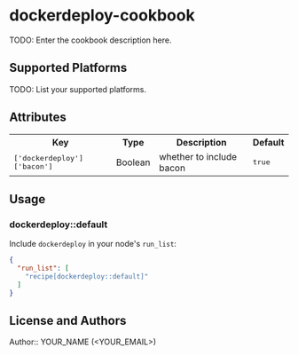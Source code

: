 # dockerdeploy-cookbook

TODO: Enter the cookbook description here.

## Supported Platforms

TODO: List your supported platforms.

## Attributes

<table>
  <tr>
    <th>Key</th>
    <th>Type</th>
    <th>Description</th>
    <th>Default</th>
  </tr>
  <tr>
    <td><tt>['dockerdeploy']['bacon']</tt></td>
    <td>Boolean</td>
    <td>whether to include bacon</td>
    <td><tt>true</tt></td>
  </tr>
</table>

## Usage

### dockerdeploy::default

Include `dockerdeploy` in your node's `run_list`:

```json
{
  "run_list": [
    "recipe[dockerdeploy::default]"
  ]
}
```

## License and Authors

Author:: YOUR_NAME (<YOUR_EMAIL>)
